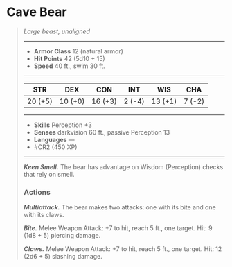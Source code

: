 # Cave Bear
>*Large beast, unaligned*
>___
>- **Armor Class** 12 (natural armor)
>- **Hit Points** 42 (5d10 + 15)
>- **Speed** 40 ft., swim 30 ft.
>___
>|STR|DEX|CON|INT|WIS|CHA|
>|:---:|:---:|:---:|:---:|:---:|:---:|
>|20 (+5)|10 (+0)|16 (+3)|2 (-4)|13 (+1)|7 (-2)|
>___
>- **Skills** Perception +3
>- **Senses** darkvision 60 ft., passive Perception 13
>- **Languages** —
>- #CR2 (450 XP)
>___
>***Keen Smell.*** The bear has advantage on Wisdom (Perception) checks that rely on smell.  
>
>### Actions
>***Multiattack.*** The bear makes two attacks: one with its bite and one with its claws.  
>
>***Bite.*** Melee Weapon Attack: +7 to hit, reach 5 ft., one target. Hit: 9 (1d8 + 5) piercing damage.  
>
>***Claws.*** Melee Weapon Attack: +7 to hit, reach 5 ft., one target. Hit: 12 (2d6 + 5) slashing damage.